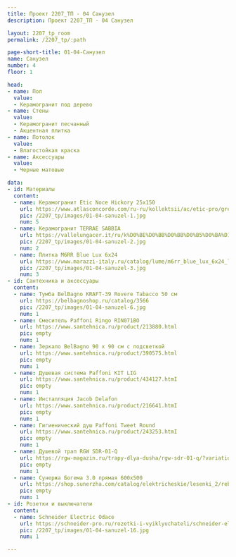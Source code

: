 ```yaml
---
title: Проект 2207_ТП - 04 Санузел
description: Проект 2207_ТП - 04 Санузел

layout: 2207_tp_room
permalink: /2207_tp/:path

page-short-title: 01-04-Санузел
name: Санузел
number: 4
floor: 1

head:
- name: Пол
  value:
  - Керамогранит под дерево
- name: Стены
  value:
  - Керамогранит песчанный
  - Акцентная плитка
- name: Потолок
  value:
  - Влагостойкая краска
- name: Аксессуары
  value:
  - Черные матовые

data:
- id: Материалы
  content:
  - name: Керамогранит Etic Noce Hickory 25x150
    url: https://www.atlasconcorde.com/ru-ru/kollektsii/ac/etic-pro/gres/noce-hickory/
    pic: /2207_tp/images/01-04-sanuzel-1.jpg
    num: 5
  - name: Керамогранит TERRAE SABBIA
    url: https://vallelungacer.it/ru/k%D0%BE%D0%BB%D0%BB%D0%B5%D0%BA%D1%86%D0%B8%D0%B8/terrae/
    pic: /2207_tp/images/01-04-sanuzel-2.jpg
    num: 2
  - name: Плитка M6RR Blue Lux 6x24
    url: https://www.marazzi-italy.ru/catalog/lume/m6rr_blue_lux_6x24_lume_marazzi/
    pic: /2207_tp/images/01-04-sanuzel-3.jpg
    num: 3
- id: Сантехника и аксессуары
  content:
  - name: Тумба BelBagno KRAFT-39 Rovere Tabacco 50 см
    url: https://belbagnoshop.ru/catalog/3566
    pic: /2207_tp/images/01-04-sanuzel-6.jpg
    num: 1
  - name: Смеситель Paffoni Ringo RIN071BO
    url: https://www.santehnica.ru/product/213880.html
    pic: empty
    num: 1
  - name: Зеркало BelBagno 90 x 90 см с подсветкой
    url: https://www.santehnica.ru/product/390575.html
    pic: empty
    num: 1
  - name: Душевая система Paffoni KIT LIG
    url: https://www.santehnica.ru/product/434127.htmI
    pic: empty
    num: 1
  - name: Инсталляция Jacob Delafon
    url: https://www.santehnica.ru/product/216641.htmI
    pic: empty
    num: 1
  - name: Гигиенический душ Paffoni Tweet Round
    url: https://www.santehnica.ru/product/243253.htmI
    pic: empty
    num: 1
  - name: Душевой трап RGW SDR-01-Q
    url: https://rgw-magazin.ru/trapy-dlya-dusha/rgw-sdr-01-q/?variation_id=1559
    pic: empty
    num: 1
  - name: Сунержа Богема 3.0 прямая 600х500
    url: https://shop.sunerzha.com/catalog/elektricheskie/lesenki_2/reb_bogema_3_0_pryamaya_600kh500_mem_pravyy/?oid=30780
    pic: empty
    num: 1
- id: Розетки и выключатели
  content:
  - name: Schneider Electric Odace
    url: https://schneider-pro.ru/rozetki-i-vyiklyuchateli/schneider-electric-odace/?frame=%D0%B1%D0%B5%D0%BB%D1%8B%D0%B9%20(%D0%BF%D0%BB%D0%B0%D1%81%D1%82%D0%B8%D0%BA)&switch=%D0%B1%D0%B5%D0%BB%D1%8B%D0%B9%20(%D0%BF%D0%BB%D0%B0%D1%81%D1%82%D0%B8%D0%BA)
    pic: /2207_tp/images/01-04-sanuzel-16.jpg
    num: 1

---
```

